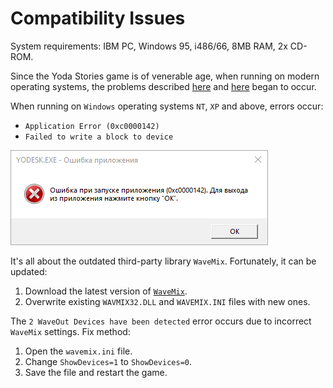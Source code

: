 Compatibility Issues
====================

System requirements: IBM PC, Windows 95, i486/66, 8MB RAM, 2x CD-ROM.

Since the Yoda Stories game is of venerable age,
when running on modern operating systems, the problems described [here](http://web.archive.org/web/20220703101647/https://www.pcgamingwiki.com/wiki/Star_Wars:_Yoda_Stories) and [here](https://www.ntcompatible.com/compatibility/report/yoda-stories) began to occur.

When running on `Windows` operating systems `NT`, `XP` and above, errors occur:

* `Application Error (0xc0000142)`
* `Failed to write a block to device`

![](images/errors/0xc0000142.png)

It's all about the outdated third-party library `WaveMix`. Fortunately, it can be updated:

1. Download the latest version of [`WaveMix`](https://www.compuphase.com/wavemix.htm#DOWNLOADS).
2. Overwrite existing `WAVMIX32.DLL` and `WAVEMIX.INI` files with new ones.

The `2 WaveOut Devices have been detected` error occurs due to incorrect `WaveMix` settings. Fix method:

1. Open the `wavemix.ini` file.
2. Change `ShowDevices=1` to `ShowDevices=0`.
3. Save the file and restart the game.

